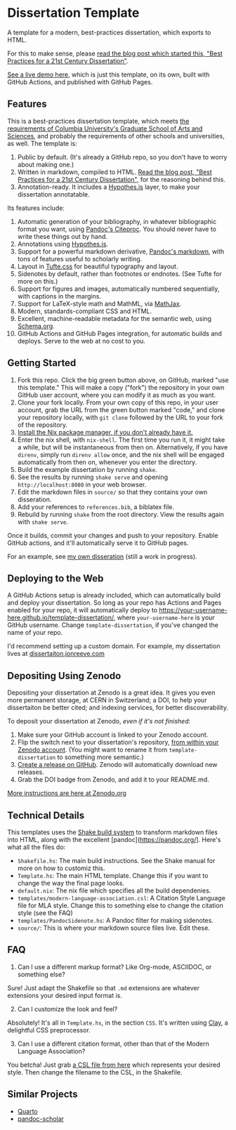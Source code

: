 # Dissertation Template

A template for a modern, best-practices dissertation, which exports to HTML.

For this to make sense, please [read the blog post which started this, "Best Practices for a 21st Century Dissertation"](http://jonreeve.com/2022/03/best-practices-dissertation/). 

[See a live demo here](https://jonathanreeve.github.io/template-dissertation/), which is just this template, on its own, built with GitHub Actions, and published with GitHub Pages. 

## Features

This is a best-practices dissertation template, which meets [the requirements of Columbia University's Graduate School of Arts and Sciences](https://gsas.columbia.edu/content/formatting-guidelines-and-dissertation-template), and probably the requirements of other schools and universities, as well. The template is: 
 
1. Public by default. (It's already a GitHub repo, so you don't have to worry about making one.) 
2. Written in markdown, compiled to HTML. [Read the blog post, "Best Practices for a 21st Century Dissertation"](http://jonreeve.com/2022/03/best-practices-dissertation/), for the reasoning behind this. 
3. Annotation-ready. It includes a [Hypothes.is](https://web.hypothes.is/) layer, to make your dissertation annotatable. 

Its features include: 

1. Automatic generation of your bibliography, in whatever bibliographic format you want, using [Pandoc's Citeproc](https://pandoc.org/MANUAL.html#citations). You should never have to write these things out by hand. 
2. Annotations using [Hypothes.is](https://web.hypothes.is/). 
3. Support for a powerful markdown derivative, [Pandoc's markdown](https://pandoc.org/MANUAL.html#pandocs-markdown), with tons of features useful to scholarly writing. 
4. Layout in [Tufte.css](https://edwardtufte.github.io/tufte-css/) for beautiful typography and layout. 
5. Sidenotes by default, rather than footnotes or endnotes. (See Tufte for more on this.) 
6. Support for figures and images, automatically numbered sequentially, with captions in the margins. 
7. Support for LaTeX-style math and MathML, via [MathJax](https://www.mathjax.org/). 
8. Modern, standards-compliant CSS and HTML. 
9. Excellent, machine-readable metadata for the semantic web, using [Schema.org](https://schema.org/). 
10. GitHub Actions and GitHub Pages integration, for automatic builds and deploys. Serve to the web at no cost to you. 

## Getting Started

1. Fork this repo. Click the big green button above, on GitHub, marked "use this template." This will make a copy ("fork") the repository in your own GitHub user account, where you can modify it as much as you want. 
2. Clone your fork locally. From your own copy of this repo, in your user account, grab the URL from the green button marked "code," and clone your repository locally, with `git clone` followed by the URL to your fork of the repository. 
3. [Install the Nix package manager, if you don't already have it.](https://nixos.org/download.html)
4. Enter the nix shell, with `nix-shell`. The first time you run it, it might take a while, but will be instantaneous from then on. Alternatively, if you have `direnv`, simply run `direnv allow` once, and the nix shell will be engaged automatically from then on, whenever you enter the directory. 
5. Build the example dissertation by running `shake`. 
6. See the results by running `shake serve` and opening `http://localhost:8080` in your web browser. 
7. Edit the markdown files in `source/` so that they contains your own disseration. 
8. Add your references to `references.bib`, a biblatex file. 
9. Rebuild by running `shake` from the root directory. View the results again with `shake serve`. 

Once it builds, commit your changes and push to your repository. Enable GitHub actions, and it'll automatically serve it to GitHub pages. 

For an example, see [my own disseration](http://dissertation.jonreeve.com/) (still a work in progress).  

## Deploying to the Web

A GitHub Actions setup is already included, which can automatically build and deploy your dissertation. So long as your repo has Actions and Pages enabled for your repo, it will automatically deploy to <https://your-username-here.github.io/template-dissertation/>, where `your-username-here` is your GitHub username. Change `template-dissertation`, if you've changed the name of your repo. 

I'd recommend setting up a custom domain. For example, my dissertation lives at [dissertaiton.jonreeve.com](https://dissertation.jonreeve.com/)

## Depositing Using Zenodo

Depositing your dissertation at Zenodo is a great idea. It gives you even more permanent storage, at CERN in Switzerland; a DOI, to help your dissertaiton be better cited; and indexing services, for better discoverability. 

To deposit your dissertation at Zenodo, *even if it's not finished*: 

1. Make sure your GitHub account is linked to your Zenodo account. 
2. Flip the switch next to your dissertation's repository, [from within your Zenodo account](https://zenodo.org/account/settings/github/). (You might want to rename it from `template-dissertation` to something more semantic.) 
3. [Create a release on GitHub](https://help.github.com/articles/creating-releases). Zenodo will automatically download new releases. 
4. Grab the DOI badge from Zenodo, and add it to your README.md. 

[More instructions are here at Zenodo.org](https://zenodo.org/account/settings/github/)

## Technical Details

This templates uses the [Shake build system](https://shakebuild.com/manual) to transform markdown files into HTML, along with the excellent [pandoc](https://pandoc.org/]. Here's what all the files do: 

- `Shakefile.hs`: The main build instructions. See the Shake manual for more on how to customiz this. 
- `Template.hs`: The main HTML template. Change this if you want to change the way the final page looks. 
- `default.nix`: The nix file which specifies all the build dependenies. 
- `templates/modern-language-association.csl`: A Citation Style Language file for MLA style. Change this to something else to change the citation style (see the FAQ)
- `templates/PandocSidenote.hs`: A Pandoc filter for making sidenotes. 
- `source/`: This is where your markdown source files live. Edit these. 
     
## FAQ

1. Can I use a different markup format? Like Org-mode, ASCIIDOC, or something else? 

Sure! Just adapt the Shakefile so that `.md` extensions are whatever extensions your desired input format is. 

2. Can I customize the look and feel? 

Absolutely! It's all in `Template.hs`, in the section `CSS`. It's written using [Clay](http://fvisser.nl/clay/), a delightful CSS preprocessor. 

3. Can I use a different citation format, other than that of the Modern Language Association? 

You betcha! Just grab [a CSL file from here](https://github.com/citation-style-language/styles) which represents your desired style. Then change the filename to the CSL, in the Shakefile. 

## Similar Projects

- [Quarto](https://quarto.org/)
- [pandoc-scholar](https://github.com/pandoc-scholar/pandoc-scholar)
